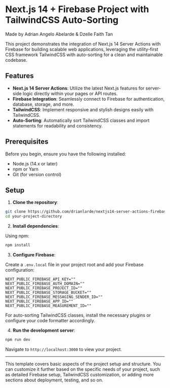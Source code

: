 # Next.js 14 + Firebase Project with TailwindCSS Auto-Sorting
Made by Adrian Angelo Abelarde & Dzelle Faith Tan

This project demonstrates the integration of Next.js 14 Server Actions with Firebase for building scalable web applications, leveraging the utility-first CSS framework TailwindCSS with auto-sorting for a clean and maintainable codebase.

## Features

- **Next.js 14 Server Actions**: Utilize the latest Next.js features for server-side logic directly within your pages or API routes.
- **Firebase Integration**: Seamlessly connect to Firebase for authentication, database, storage, and more.
- **TailwindCSS**: Implement responsive and stylish designs easily with TailwindCSS.
- **Auto-Sorting**: Automatically sort TailwindCSS classes and import statements for readability and consistency.

## Prerequisites

Before you begin, ensure you have the following installed:
- Node.js (14.x or later)
- npm or Yarn
- Git (for version control)

## Setup

1. **Clone the repository**:

```bash
git clone https://github.com/drianlarde/nextjs14-server-actions-firebase-boilerplate.git
cd your-project-directory
```

2. **Install dependencies**:

Using npm:
```bash
npm install
```

3. **Configure Firebase**:

Create a `.env.local` file in your project root and add your Firebase configuration:

```env
NEXT_PUBLIC_FIREBASE_API_KEY=""
NEXT_PUBLIC_FIREBASE_AUTH_DOMAIN=""
NEXT_PUBLIC_FIREBASE_PROJECT_ID=""
NEXT_PUBLIC_FIREBASE_STORAGE_BUCKET=""
NEXT_PUBLIC_FIREBASE_MESSAGING_SENDER_ID=""
NEXT_PUBLIC_FIREBASE_APP_ID=""
NEXT_PUBLIC_FIREBASE_MEASUREMENT_ID=""
```

For auto-sorting TailwindCSS classes, install the necessary plugins or configure your code formatter accordingly.

4. **Run the development server**:

```bash
npm run dev
```

Navigate to `http://localhost:3000` to view your project.

---

This template covers basic aspects of the project setup and structure. You can customize it further based on the specific needs of your project, such as detailed Firebase setup, TailwindCSS customization, or adding more sections about deployment, testing, and so on.